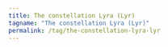 ```yaml
---
title: The constellation Lyra (Lyr)
tagname: "The constellation Lyra (Lyr)"
permalink: /tag/the-constellation-lyra-lyr
---
```

